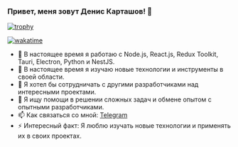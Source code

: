 ### Привет, меня зовут Денис Карташов! 👋

[![trophy](https://github-profile-trophy.vercel.app/?username=ryo-ma)](https://github.com/ryo-ma/github-profile-trophy) 

[![wakatime](https://wakatime.com/badge/user/b7eb1e3a-81b1-4b12-96e2-d27568c1cf46.svg)](https://wakatime.com/@b7eb1e3a-81b1-4b12-96e2-d27568c1cf46)
<!--
**dEN5-tech/dEN5-tech** - это ✨ _особый_ ✨ репозиторий, потому что его `README.md` (этот файл) отображается на вашем профиле GitHub.
-->
- 🔭 В настоящее время я работаю с Node.js, React.js, Redux Toolkit, Tauri, Electron, Python и NestJS.
- 🌱 В настоящее время я изучаю новые технологии и инструменты в своей области.
- 👯 Я хотел бы сотрудничать с другими разработчиками над интересными проектами.
- 🤔 Я ищу помощи в решении сложных задач и обмене опытом с опытными разработчиками.
- 📫 Как связаться со мной: [Telegram](https://t.me/bulba_tech)
- ⚡ Интересный факт: Я люблю изучать новые технологии и применять их в своих проектах.

